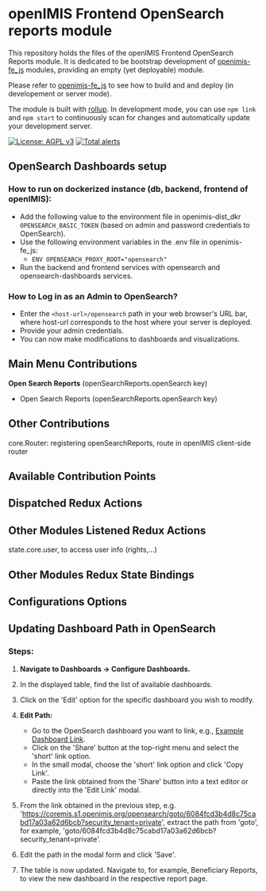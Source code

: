 # openIMIS Frontend OpenSearch reports module
This repository holds the files of the openIMIS Frontend OpenSearch Reports module.
It is dedicated to be bootstrap development of [openimis-fe_js](https://github.com/openimis/openimis-fe_js) modules, providing an empty (yet deployable) module.

Please refer to [openimis-fe_js](https://github.com/openimis/openimis-fe_js) to see how to build and and deploy (in developement or server mode).

The module is built with [rollup](https://rollupjs.org/).
In development mode, you can use `npm link` and `npm start` to continuously scan for changes and automatically update your development server.

[![License: AGPL v3](https://img.shields.io/badge/License-AGPL%20v3-blue.svg)](https://www.gnu.org/licenses/agpl-3.0)
[![Total alerts](https://img.shields.io/lgtm/alerts/g/openimis/openimis-fe-opensearch_reports_js.svg?logo=lgtm&logoWidth=18)](https://lgtm.com/projects/g/openimis/openimis-fe-opensearch_reports_js/alerts/)

## OpenSearch Dashboards setup 

### How to run on dockerized instance (db, backend, frontend of openIMIS):
  * Add the following value to the environment file in openimis-dist_dkr  `OPENSEARCH_BASIC_TOKEN` (based on admin and password credentials to OpenSearch).
  * Use the following environment variables in the .env file in openimis-fe_js:
    - `ENV OPENSEARCH_PROXY_ROOT="opensearch"`
  * Run the backend and frontend services with opensearch and opensearch-dashboards services.

### How to Log in as an Admin to OpenSearch?
* Enter the `<host-url>/opensearch` path in your web browser's URL bar, where host-url corresponds to the host where your server is deployed.
* Provide your admin credentials.
* You can now make modifications to dashboards and visualizations.

## Main Menu Contributions
**Open Search Reports** (openSearchReports.openSearch key)
* Open Search Reports (openSearchReports.openSearch key) 

## Other Contributions
core.Router: registering openSearchReports, route in openIMIS client-side router


## Available Contribution Points

## Dispatched Redux Actions

## Other Modules Listened Redux Actions

state.core.user, to access user info (rights,...)

## Other Modules Redux State Bindings

## Configurations Options

## Updating Dashboard Path in OpenSearch

### Steps:

1. **Navigate to Dashboards -> Configure Dashboards.**

2. In the displayed table, find the list of available dashboards.

3. Click on the 'Edit' option for the specific dashboard you wish to modify.

4. **Edit Path:**
    - Go to the OpenSearch dashboard you want to link, e.g., [Example Dashboard Link](https://coremis.s1.openimis.org/opensearch/app/dashboards#/view/0339e180-5e9f-11ee-a1ac-3fafee93e8af?[...]).
    - Click on the 'Share' button at the top-right menu and select the 'short' link option.
    - In the small modal, choose the 'short' link option and click 'Copy Link'.
    - Paste the link obtained from the 'Share' button into a text editor or directly into the 'Edit Link' modal.

5. From the link obtained in the previous step, e.g. 'https://coremis.s1.openimis.org/opensearch/goto/6084fcd3b4d8c75cabd17a03a62d6bcb?security_tenant=private', extract the path from 'goto', for example, 'goto/6084fcd3b4d8c75cabd17a03a62d6bcb?security_tenant=private'.

6. Edit the path in the modal form and click 'Save'.

7. The table is now updated. Navigate to, for example, Beneficiary Reports, to view the new dashboard in the respective report page.
